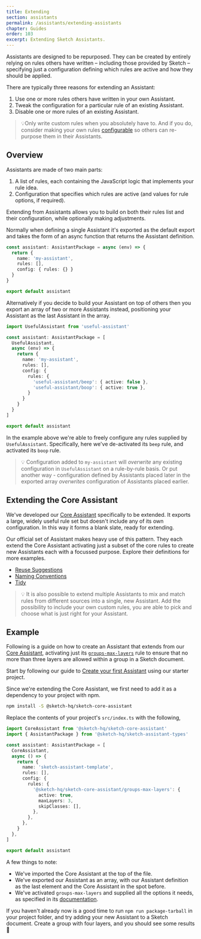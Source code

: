 ```yaml
---
title: Extending
section: assistants
permalink: /assistants/extending-assistants
chapter: Guides
order: 103
excerpt: Extending Sketch Assistants.
---
```


Assistants are designed to be repurposed. They can be created by entirely relying on rules others have written – including those provided by Sketch – specifying just a configuration defining which rules are active and how they should be applied.

There are typically three reasons for extending an Assistant:

1. Use one or more rules others have written in your own Assistant.
2. Tweak the configuration for a particular rule of an existing Assistant.
3. Disable one or more rules of an existing Assistant.

> 💡Only write custom rules when you absolutely have to. And if you do, consider making your own rules [configurable](/assistants/writing-a-rule#making-a-configurable-rule) so others can re-purpose them in their Assistants.

## Overview

Assistants are made of two main parts:

1. A list of rules, each containing the JavaScript logic that implements your rule idea.
2. Configuration that specifies which rules are active (and values for rule options, if required).

Extending from Assistants allows you to build on both their rules list and their configuration, while optionally making adjustments.

Normally when defining a single Assistant it's exported as the default export and takes the form of an async function that returns the Assistant definition.

```typescript
const assistant: AssistantPackage = async (env) => {
  return {
    name: 'my-assistant',
    rules: [],
    config: { rules: {} }
  }
}

export default assistant
```

Alternatively if you decide to build your Assistant on top of others then you export an array of two or more Assistants instead, positioning your Assistant as the last Assistant in the array.

```typescript
import UsefulAssistant from 'useful-assistant'

const assistant: AssistantPackage = [
  UsefulAssistant,
  async (env) => {
    return {
      name: 'my-assistant',
      rules: [],
      config: {
        rules: {
          'useful-assistant/beep': { active: false },
          'useful-assistant/boop': { active: true },
        }
      }
    }
  }
]

export default assistant
```

In the example above we're able to freely configure any rules supplied by `UsefulAssistant`. Specifically, here we've de-activated its `beep` rule, and activated its `boop` rule.

> 💡 Configuration added to `my-assistant` will _overwrite_ any existing configuration in `UsefulAssistant` on a rule-by-rule basis. Or put another way - configuration defined by Assistants placed later in the exported array _overwrites_ configuration of Assistants placed earlier.

## Extending the Core Assistant

We've developed our [Core Assistant](https://github.com/sketch-hq/sketch-assistants/tree/main/assistants/core) specifically to be extended. It exports a large, widely useful rule set but doesn't include any of its own configuration. In this way it forms a blank slate, ready for extending.

Our official set of Assistant makes heavy use of this pattern. They each extend the Core Assistant activating just a subset of the core rules to create new Assistants each with a focussed purpose. Explore their definitions for more examples.

- [Reuse Suggestions](https://github.com/sketch-hq/sketch-assistants/tree/main/assistants/reuse-suggestions)
- [Naming Conventions](https://github.com/sketch-hq/sketch-assistants/tree/main/assistants/naming-conventions)
- [Tidy](https://github.com/sketch-hq/sketch-assistants/tree/main/assistants/tidy)

> 💡 It is also possible to extend multiple Assistants to mix and match rules from different sources into a single, new Assistant. Add the possibility to include your own custom rules, you are able to pick and choose what is just right for your Assistant.

## Example

Following is a guide on how to create an Assistant that extends from our [Core Assistant](https://github.com/sketch-hq/sketch-assistants/tree/main/assistants/core), activating just its [`groups-max-layers`](https://github.com/sketch-hq/sketch-assistants/tree/main/assistants/core/src/rules/groups-max-layers) rule to ensure that no more than three layers are allowed within a group in a Sketch document.

Start by following our guide to [Create your first Assistant](/assistants/getting-started#create-your-first-assistant) using our starter project.

Since we're extending the Core Assistant, we first need to add it as a dependency to your project with npm.

```sh
npm install -S @sketch-hq/sketch-core-assistant
```

Replace the contents of your project's `src/index.ts` with the following,

```typescript
import CoreAssistant from '@sketch-hq/sketch-core-assistant'
import { AssistantPackage } from '@sketch-hq/sketch-assistant-types'

const assistant: AssistantPackage = [
  CoreAssistant,
  async () => {
    return {
      name: 'sketch-assistant-template',
      rules: [],
      config: {
        rules: {
          '@sketch-hq/sketch-core-assistant/groups-max-layers': {
            active: true,
            maxLayers: 3,
            skipClasses: [],
          },
        },
      },
    }
  },
]

export default assistant
```

A few things to note:

- We've imported the Core Assistant at the top of the file.
- We've exported our Assistant as an array, with our Assistant definition as the last element and the Core Assistant in the spot before.
- We've activated `groups-max-layers` and supplied all the options it needs, as specified in its [documentation](https://github.com/sketch-hq/sketch-assistants/tree/main/assistants/core/src/rules/groups-max-layers).

If you haven't already now is a good time to run `npm run package-tarball` in your project folder, and try adding your new Assistant to a Sketch document. Create a group with four layers, and you should see some results 🎉
